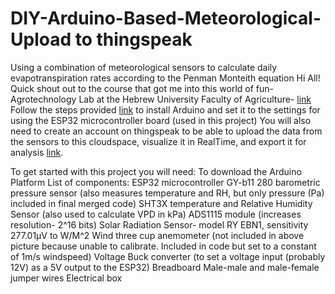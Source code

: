 # DIY-Arduino-Based-Meteorological-Upload to thingspeak 
Using a combination of meteorological sensors to calculate daily evapotranspiration rates according to the Penman Monteith equation
Hi All!
Quick shout out to the course that got me into this world of fun- Agrotechnology Lab at the Hebrew University Faculty of Agriculture- [link]("https://agrotech-lab.github.io/")
Follow the steps provided [link]("https://agrotech-lab.github.io/code/2022/03/07/intro") to install Arduino and set it to the settings for using the ESP32 microcontroller board (used in this project)
You will also need to create an account on thingspeak to be able to upload the data from the sensors to this cloudspace, visualize it in RealTime, and export it for analysis [link]("https://thingspeak.com/").  

To get started with this project you will need:
To download the Arduino Platform 
List of components:
ESP32 microcontroller
GY-b11 280 barometric pressure sensor (also measures temperature and RH, but only pressure (Pa) included in final merged code)
SHT3X temperature and Relative Humidity Sensor (also used to calculate VPD in kPa)
ADS1115 module (increases resolution- 2^16 bits)
Solar Radiation Sensor- model RY EBN1, sensitivity 277.01µV to W/M^2
Wind three cup anemometer (not included in above picture because unable to calibrate. Included in code but set to a constant of 1m/s windspeed)
Voltage Buck converter (to set a voltage input (probably 12V) as a 5V output to the ESP32) 
Breadboard
Male-male and male-female jumper wires
Electrical box
